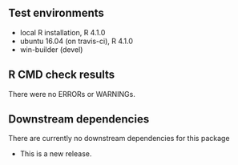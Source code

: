 ## Test environments
* local R installation, R 4.1.0
* ubuntu 16.04 (on travis-ci), R 4.1.0
* win-builder (devel)

## R CMD check results
There were no ERRORs or WARNINGs. 

## Downstream dependencies
There are currently no downstream dependencies for this package

* This is a new release.
